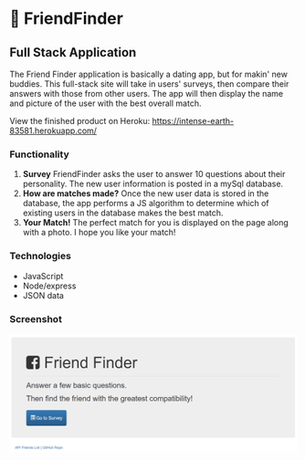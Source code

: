 # :busts_in_silhouette: FriendFinder
## Full Stack Application

The Friend Finder application is basically a dating app, but for makin' new buddies. This full-stack site will take in users' surveys, then compare their answers with those from other users. The app will then display the name and picture of the user with the best overall match.

View the finished product on Heroku:
https://intense-earth-83581.herokuapp.com/

### Functionality
  1. <strong>Survey</strong> FriendFinder asks the user to answer 10 questions about their personality.  The new user information is posted in a mySql database.  
  2. <strong>How are matches made?</strong> Once the new user data is stored in the database, the app performs a JS algorithm to determine which of existing users in the database makes the best match.  
  3. <strong>Your Match!</strong> The perfect match for you is displayed on the page along with a photo.  I hope you like your match!

### Technologies
* JavaScript
* Node/express
* JSON data

### Screenshot
![Full Size](app/public/images/ss.png)




